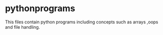 # pythonprograms
This files contain python programs including concepts such as arrays ,oops and file handling.
